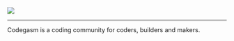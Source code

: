 <img style="vertical-align: center !important;" src="https://pbs.twimg.com/profile_banners/1345416220208754693/1610676268/600x200">

---

Codegasm is a coding community for coders, builders and makers.
